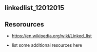## linkedlist_12012015

## Resorources

*  https://en.wikipedia.org/wiki/Linked_list

*  list some additional resources here

